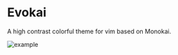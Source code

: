# Evokai

A high contrast colorful theme for vim based on Monokai.

![example](http://wtf.amadeus.wtf/monosnap/Screen_Shot_2018-05-02_at_5.23.27_PM.png)
